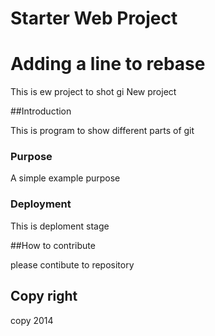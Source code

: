 # Starter Web Project
# Adding a line to rebase

This is ew project to shot gi
New project

##Introduction

This is program to show different parts of git

### Purpose

A simple example purpose

### Deployment

This is deploment stage

##How to contribute

please contibute to repository

## Copy right

copy 2014
